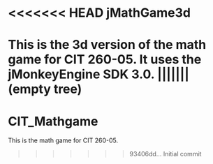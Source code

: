 <<<<<<< HEAD
jMathGame3d
===========

This is the 3d version of the math game for CIT 260-05. It uses the jMonkeyEngine SDK 3.0. 
||||||| (empty tree)
=======
CIT_Mathgame
============

This is the math game for CIT 260-05. 
>>>>>>> 93406dd... Initial commit
